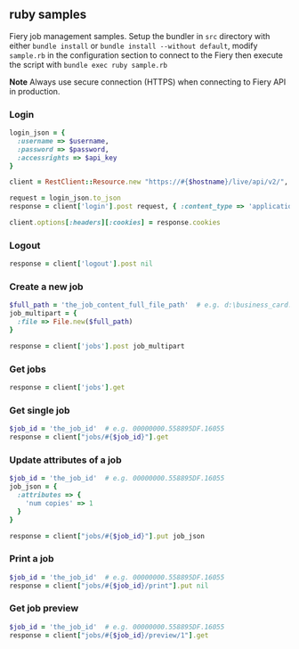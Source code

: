 ## ruby samples

Fiery job management samples. Setup the bundler in `src` directory with either `bundle install` or `bundle install --without default`, modify `sample.rb` in the configuration section to connect to the Fiery then execute the script with `bundle exec ruby sample.rb`


**Note** Always use secure connection (HTTPS) when connecting to Fiery API in production.


### Login

```ruby
login_json = {
  :username => $username,
  :password => $password,
  :accessrights => $api_key
}

client = RestClient::Resource.new "https://#{$hostname}/live/api/v2/", :headers => {}, :verify_ssl => OpenSSL::SSL::VERIFY_NONE

request = login_json.to_json
response = client['login'].post request, { :content_type => 'application/json' }

client.options[:headers][:cookies] = response.cookies
```


### Logout

```ruby
response = client['logout'].post nil
```


### Create a new job

```ruby
$full_path = 'the_job_content_full_file_path'  # e.g. d:\business_card.pdf
job_multipart = {
  :file => File.new($full_path)
}

response = client['jobs'].post job_multipart
```


### Get jobs

```ruby
response = client['jobs'].get
```


### Get single job

```ruby
$job_id = 'the_job_id'  # e.g. 00000000.558895DF.16055
response = client["jobs/#{$job_id}"].get
```


### Update attributes of a job

```ruby
$job_id = 'the_job_id'  # e.g. 00000000.558895DF.16055
job_json = {
  :attributes => {
    'num copies' => 1
  }
}

response = client["jobs/#{$job_id}"].put job_json
```


### Print a job

```ruby
$job_id = 'the_job_id'  # e.g. 00000000.558895DF.16055
response = client["jobs/#{$job_id}/print"].put nil
```


### Get job preview

```ruby
$job_id = 'the_job_id'  # e.g. 00000000.558895DF.16055
response = client["jobs/#{$job_id}/preview/1"].get
```
